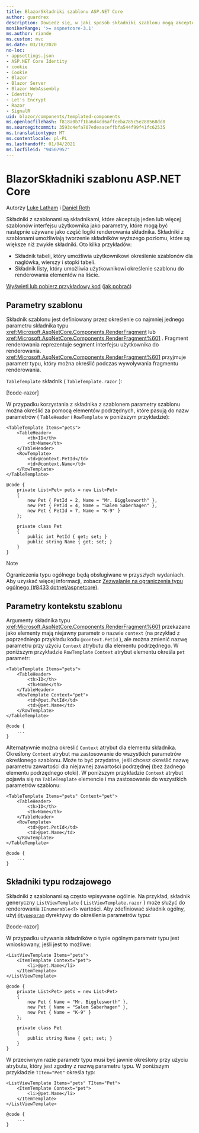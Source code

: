 ```yaml
---
title: BlazorSkładniki szablonu ASP.NET Core
author: guardrex
description: Dowiedz się, w jaki sposób składniki szablonu mogą akceptować jeden lub więcej szablonów interfejsu użytkownika jako parametry, które mogą być następnie używane jako część logiki renderowania składnika.
monikerRange: '>= aspnetcore-3.1'
ms.author: riande
ms.custom: mvc
ms.date: 03/18/2020
no-loc:
- appsettings.json
- ASP.NET Core Identity
- cookie
- Cookie
- Blazor
- Blazor Server
- Blazor WebAssembly
- Identity
- Let's Encrypt
- Razor
- SignalR
uid: blazor/components/templated-components
ms.openlocfilehash: f818a0b7f1ba6d4dd6affeeba785c5e288568dd8
ms.sourcegitcommit: 3593c4efa707edeaaceffbfa544f99f41fc62535
ms.translationtype: MT
ms.contentlocale: pl-PL
ms.lasthandoff: 01/04/2021
ms.locfileid: "94507957"
---
```

# <a name="aspnet-core-no-locblazor-templated-components"></a>BlazorSkładniki szablonu ASP.NET Core

Autorzy [Luke Latham](https://github.com/guardrex) i [Daniel Roth](https://github.com/danroth27)

Składniki z szablonami są składnikami, które akceptują jeden lub więcej szablonów interfejsu użytkownika jako parametry, które mogą być następnie używane jako część logiki renderowania składnika. Składniki z szablonami umożliwiają tworzenie składników wyższego poziomu, które są większe niż zwykłe składniki. Oto kilka przykładów:

* Składnik tabeli, który umożliwia użytkownikowi określenie szablonów dla nagłówka, wierszy i stopki tabeli.
* Składnik listy, który umożliwia użytkownikowi określenie szablonu do renderowania elementów na liście.

[Wyświetl lub pobierz przykładowy kod](https://github.com/dotnet/AspNetCore.Docs/tree/master/aspnetcore/blazor/common/samples/) ([jak pobrać](xref:index#how-to-download-a-sample))

## <a name="template-parameters"></a>Parametry szablonu

Składnik szablonu jest definiowany przez określenie co najmniej jednego parametru składnika typu <xref:Microsoft.AspNetCore.Components.RenderFragment> lub <xref:Microsoft.AspNetCore.Components.RenderFragment%601> . Fragment renderowania reprezentuje segment interfejsu użytkownika do renderowania. <xref:Microsoft.AspNetCore.Components.RenderFragment%601> przyjmuje parametr typu, który można określić podczas wywoływania fragmentu renderowania.

`TableTemplate` składnik ( `TableTemplate.razor` ):

[!code-razor[](../common/samples/5.x/BlazorWebAssemblySample/Components/TableTemplate.razor)]

W przypadku korzystania z składnika z szablonem parametry szablonu można określić za pomocą elementów podrzędnych, które pasują do nazw parametrów ( `TableHeader` i `RowTemplate` w poniższym przykładzie):

```razor
<TableTemplate Items="pets">
    <TableHeader>
        <th>ID</th>
        <th>Name</th>
    </TableHeader>
    <RowTemplate>
        <td>@context.PetId</td>
        <td>@context.Name</td>
    </RowTemplate>
</TableTemplate>

@code {
    private List<Pet> pets = new List<Pet>
    {
        new Pet { PetId = 2, Name = "Mr. Bigglesworth" },
        new Pet { PetId = 4, Name = "Salem Saberhagen" },
        new Pet { PetId = 7, Name = "K-9" }
    };

    private class Pet
    {
        public int PetId { get; set; }
        public string Name { get; set; }
    }
}
```

> [!NOTE]
> Ograniczenia typu ogólnego będą obsługiwane w przyszłych wydaniach. Aby uzyskać więcej informacji, zobacz [Zezwalanie na ograniczenia typu ogólnego (#8433 dotnet/aspnetcore)](https://github.com/dotnet/aspnetcore/issues/8433).

## <a name="template-context-parameters"></a>Parametry kontekstu szablonu

Argumenty składnika typu <xref:Microsoft.AspNetCore.Components.RenderFragment%601> przekazane jako elementy mają niejawny parametr o nazwie `context` (na przykład z poprzedniego przykładu kodu `@context.PetId` ), ale można zmienić nazwę parametru przy użyciu `Context` atrybutu dla elementu podrzędnego. W poniższym przykładzie `RowTemplate` `Context` atrybut elementu określa `pet` parametr:

```razor
<TableTemplate Items="pets">
    <TableHeader>
        <th>ID</th>
        <th>Name</th>
    </TableHeader>
    <RowTemplate Context="pet">
        <td>@pet.PetId</td>
        <td>@pet.Name</td>
    </RowTemplate>
</TableTemplate>

@code {
    ...
}
```

Alternatywnie można określić `Context` atrybut dla elementu składnika. Określony `Context` atrybut ma zastosowanie do wszystkich parametrów określonego szablonu. Może to być przydatne, jeśli chcesz określić nazwę parametru zawartości dla niejawnej zawartości podrzędnej (bez żadnego elementu podrzędnego otoki). W poniższym przykładzie `Context` atrybut pojawia się na `TableTemplate` elemencie i ma zastosowanie do wszystkich parametrów szablonu:

```razor
<TableTemplate Items="pets" Context="pet">
    <TableHeader>
        <th>ID</th>
        <th>Name</th>
    </TableHeader>
    <RowTemplate>
        <td>@pet.PetId</td>
        <td>@pet.Name</td>
    </RowTemplate>
</TableTemplate>

@code {
    ...
}
```

## <a name="generic-typed-components"></a>Składniki typu rodzajowego

Składniki z szablonami są często wpisywane ogólnie. Na przykład, składnik generyczny `ListViewTemplate` ( `ListViewTemplate.razor` ) może służyć do renderowania `IEnumerable<T>` wartości. Aby zdefiniować składnik ogólny, użyj [`@typeparam`](xref:mvc/views/razor#typeparam) dyrektywy do określenia parametrów typu:

[!code-razor[](../common/samples/5.x/BlazorWebAssemblySample/Components/ListViewTemplate.razor)]

W przypadku używania składników o typie ogólnym parametr typu jest wnioskowany, jeśli jest to możliwe:

```razor
<ListViewTemplate Items="pets">
    <ItemTemplate Context="pet">
        <li>@pet.Name</li>
    </ItemTemplate>
</ListViewTemplate>

@code {
    private List<Pet> pets = new List<Pet>
    {
        new Pet { Name = "Mr. Bigglesworth" },
        new Pet { Name = "Salem Saberhagen" },
        new Pet { Name = "K-9" }
    };

    private class Pet
    {
        public string Name { get; set; }
    }
}
```

W przeciwnym razie parametr typu musi być jawnie określony przy użyciu atrybutu, który jest zgodny z nazwą parametru typu. W poniższym przykładzie `TItem="Pet"` określa typ:

```razor
<ListViewTemplate Items="pets" TItem="Pet">
    <ItemTemplate Context="pet">
        <li>@pet.Name</li>
    </ItemTemplate>
</ListViewTemplate>

@code {
    ...
}
```
